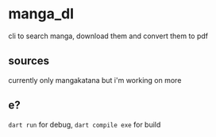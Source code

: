 # manga_dl
cli to search manga, download them and convert them to pdf

## sources
currently only mangakatana but i'm working on more

## e?
`dart run` for debug, `dart compile exe` for build